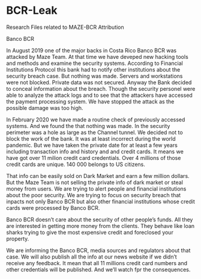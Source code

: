 # BCR-Leak
Research Files related to MAZE-BCR Attribution

Banco BCR

In August 2019 one of the major backs in Costa Rico Banco BCR was attacked by Maze Team. At that time we have deveped new hacking tools and methods and examine the security systems. According to Financial Institutions Protocol this bank had to notify other institutions about the security breach case. But nothing was made. Servers and workstations were not blocked. Private data was not secured. Anyway the Bank decided to conceal information about the breach. Though the security personel were able to analyze the attack logs and to see that the attackers have accessed the payment processing system. We have stopped the attack as the possible damage was too high.

In February 2020 we have made a routine check of previously accessed systems. And we found the that nothing was made. In the security perimeter was a hole as large as the Channel tunnel. We decided not to block the work of the bank. It was at least incorrect during the world pandemic. But we have taken the private date for at least a few years including transaction info and history and and credit cards. It means we have got over 11 milion credit card credentials. Over 4 millions of those credit cards are unique. 140 000 belongs to US citizens.

That info can be easily sold on Dark Market and earn a few million dollars. But the Maze Team is not selling the private info of dark market or steal money from users. We are trying to alert people and financial institutions about the poor security. We are trying to focus on security breach that inpacts not only Banco BCR but also other financial institutions whose credit cards were processed by Banco BCR.

Banco BCR doesn’t care about the security of other people’s funds. All they are interested in getting more money from the clients. They behave like loan sharks trying to give the most expensive credit and foreclosed your property.

We are informing the Banco BCR, media sources and regulators about that case. We will also publish all the info at our news website if we didn’t receive any feedback. It mean that all 11 millions credit card numbers and other credentials will be published. And we’ll watch fpr the consequences.
